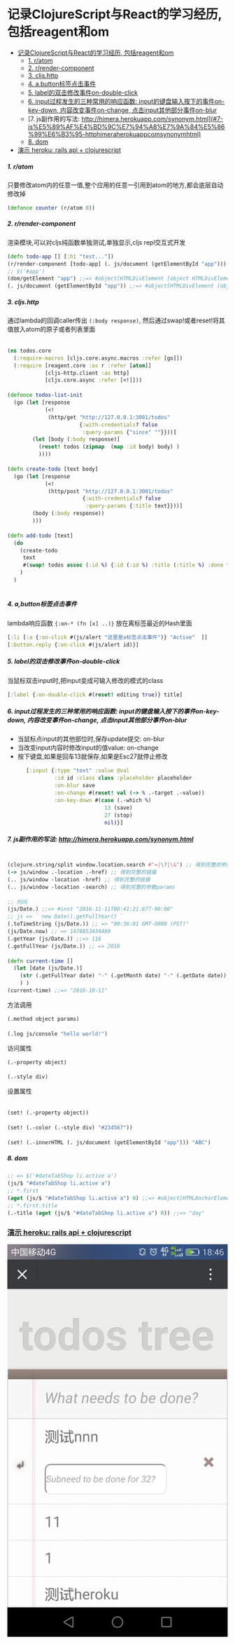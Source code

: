 # 记录ClojureScript与React的学习经历, 包括reagent和om




- [记录ClojureScript与React的学习经历, 包括reagent和om](#%E8%AE%B0%E5%BD%95clojurescript%E4%B8%8Ereact%E7%9A%84%E5%AD%A6%E4%B9%A0%E7%BB%8F%E5%8E%86-%E5%8C%85%E6%8B%ACreagent%E5%92%8Com)
    - [1. r/atom](#1-ratom)
    - [2. r/render-component](#2-rrender-component)
    - [3. cljs.http](#3-cljshttp)
    - [4. a,button标签点击事件](#4-abutton%E6%A0%87%E7%AD%BE%E7%82%B9%E5%87%BB%E4%BA%8B%E4%BB%B6)
    - [5. label的双击修改事件on-double-click](#5-label%E7%9A%84%E5%8F%8C%E5%87%BB%E4%BF%AE%E6%94%B9%E4%BA%8B%E4%BB%B6on-double-click)
    - [6. input过程发生的三种常用的响应函数: input的键盘输入按下的事件on-key-down, 内容改变事件on-change, 点击input其他部分事件on-blur](#6-input%E8%BF%87%E7%A8%8B%E5%8F%91%E7%94%9F%E7%9A%84%E4%B8%89%E7%A7%8D%E5%B8%B8%E7%94%A8%E7%9A%84%E5%93%8D%E5%BA%94%E5%87%BD%E6%95%B0-input%E7%9A%84%E9%94%AE%E7%9B%98%E8%BE%93%E5%85%A5%E6%8C%89%E4%B8%8B%E7%9A%84%E4%BA%8B%E4%BB%B6on-key-down-%E5%86%85%E5%AE%B9%E6%94%B9%E5%8F%98%E4%BA%8B%E4%BB%B6on-change-%E7%82%B9%E5%87%BBinput%E5%85%B6%E4%BB%96%E9%83%A8%E5%88%86%E4%BA%8B%E4%BB%B6on-blur)
    - [7. js副作用的写法: http://himera.herokuapp.com/synonym.html](#7-js%E5%89%AF%E4%BD%9C%E7%94%A8%E7%9A%84%E5%86%99%E6%B3%95-httphimeraherokuappcomsynonymhtml)
    - [8. dom](#8-dom)
- [演示 heroku: rails api + clojurescript](#%E6%BC%94%E7%A4%BA-heroku-rails-api--clojurescript)





##### 1. r/atom 
只要修改atom内的任意一值,整个应用的任意一引用到atom的地方,都会底层自动修改掉
```clojure
(defonce counter (r/atom 0))
```
##### 2. r/render-component
渲染模块,可以对cljs纯函数单独测试,单独显示,cljs repl交互式开发
```clojure
(defn todo-app [] [:h1 "test..."])
(r/render-component [todo-app] (. js/document (getElementById "app"))) 
;; $('#app')
(dom/getElement "app") ;;=> #object[HTMLDivElement [object HTMLDivElement]]
(. js/document (getElementById "app")) ;;=> #object[HTMLDivElement [object HTMLDivElement]]

```
##### 3. cljs.http
通过lambda的回调caller传出 `(:body response)`, 然后通过swap!或者reset!将其值放入atom的原子或者列表里面
```clojure

(ns todos.core
  (:require-macros [cljs.core.async.macros :refer [go]])
  (:require [reagent.core :as r :refer [atom]]
            [cljs-http.client :as http]
            [cljs.core.async :refer [<!]]))

(defonce todos-list-init
  (go (let [response
            (<!
             (http/get "http://127.0.0.1:3001/todos"
                       {:with-credentials? false
                        :query-params {"since" ""}}))]
        (let [body (:body response)]
          (reset! todos (zipmap  (map :id body) body) )
          ))))

(defn create-todo [text body]
  (go (let [response
            (<!
             (http/post "http://127.0.0.1:3001/todos"
                        {:with-credentials? false
                         :query-params {:title text}}))]
        (body (:body response))
        )))
        
(defn add-todo [text]
  (do
    (create-todo
     text
     #(swap! todos assoc (:id %) {:id (:id %) :title (:title %) :done false}))
    )
  )
  
```

##### 4. a,button标签点击事件
lambda响应函数 `{:on-* (fn [x] ..)}` 放在离标签最近的Hash里面
```clojure
[:li [:a {:on-click #(js/alert "这里是a标签点击事件")} "Active"  ]]
[:button.reply {:on-click #(js/alert id)}]
```
##### 5. label的双击修改事件on-double-click
当鼠标双击input时,把input变成可输入修改的模式的class
```clojure
[:label {:on-double-click #(reset! editing true)} title]
```
##### 6. input过程发生的三种常用的响应函数: input的键盘输入按下的事件on-key-down, 内容改变事件on-change, 点击input其他部分事件on-blur
* 当鼠标点input的其他部位时,保存update提交: on-blur
* 当改变input内容时修改input的值value: on-change
* 按下键盘,如果是回车13就保存,如果是Esc27就停止修改
```clojure
      [:input {:type "text" :value @val
               :id id :class class :placeholder placeholder
               :on-blur save
               :on-change #(reset! val (-> % .-target .-value))
               :on-key-down #(case (.-which %)
                               13 (save)
                               27 (stop)
                               nil)}]
```

##### 7. js副作用的写法: http://himera.herokuapp.com/synonym.html

```clojure

(clojure.string/split window.location.search #"=|\?|\&") ;; 得到完整的参数params
(-> js/window .-location .-href) ;; 得到完整的链接
(.. js/window -location -href) ;; 得到完整的链接
(.. js/window -location -search) ;; 得到完整的参数params

;; 时间
(js/Date.) ;;=> #inst "2016-11-11T08:41:21.877-00:00"
;; js => ` new Date().getFullYear() `
(.toTimeString (js/Date.)) ;; => "00:36:01 GMT-0800 (PST)"
(js/Date.now) ;; => 1478853434489
(.getYear (js/Date.)) ;;=> 116
(.getFullYear (js/Date.)) ;; => 2016

(defn current-time []
  (let [date (js/Date.)]
    (str (.getFullYear date) "-" (.getMonth date) "-" (.getDate date))
    ) )
(current-time) ;;=> "2016-10-11"

```

方法调用

```clojure
(.method object params)

(.log js/console "hello world!")
```
访问属性

```clojure
(.-property object)

(.-style div)

```
设置属性

```clojure

(set! (.-property object))

(set! (.-color (.-style div) "#234567"))

(set! (.-innerHTML (. js/document (getElementById "app"))) "ABC")

```

##### 8. dom 
```clojure
;; => $('#dateTabShop li.active a')
(js/$ "#dateTabShop li.active a")
;; *.first
(aget (js/$ "#dateTabShop li.active a") 0) ;;=> #object[HTMLAnchorElement http://127.0.0.1:3000/#sh-tran-date]
;; *.first.title
(.-title (aget (js/$ "#dateTabShop li.active a") 0)) ;;=> "day"

```

### [演示 heroku: rails api + clojurescript](http://todos-tree.herokuapp.com/todos-tree)

![](./todos.jpeg)
